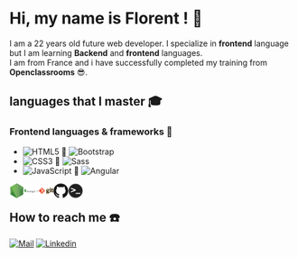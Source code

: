 # Hi, my name is Florent ! :wave:
I am a 22 years old future web developer. I specialize in **frontend** language but I am learning **Backend** and **frontend** languages.</br>
I am from France and i have successfully completed my training from **Openclassrooms** :sunglasses:.

## languages that I master :mortar_board:

### Frontend languages & frameworks :tulip:
- ![HTML5](https://img.shields.io/badge/-HTML5-%23E44D27?style=flat-square&logo=html5&logoColor=ffffff)  :handshake:  ![Bootstrap](https://img.shields.io/badge/-Bootstrap-563D7C?style=flat-square&logo=Bootstrap)
- ![CSS3](https://img.shields.io/badge/-CSS3-%231572B6?style=flat-square&logo=css3)  :handshake:  ![Sass](https://img.shields.io/badge/-Sass-%23CC6699?style=flat-square&logo=sass&logoColor=ffffff)
- ![JavaScript](https://img.shields.io/badge/-JavaScript-%23F7DF1C?style=flat-square&logo=javascript&logoColor=000000&labelColor=%23F7DF1C&color=%23FFCE5A)  :handshake:  ![Angular](https://img.shields.io/badge/-Angular-DD0031?style=flat-square&logo=angular)
<img align="left" alt="Node.js" width="26px" src="https://raw.githubusercontent.com/github/explore/80688e429a7d4ef2fca1e82350fe8e3517d3494d/topics/nodejs/nodejs.png" />
<img align="left" alt="MongoDB" width="26px" src="https://raw.githubusercontent.com/github/explore/80688e429a7d4ef2fca1e82350fe8e3517d3494d/topics/mongodb/mongodb.png" />
<img align="left" alt="Git" width="26px" src="https://raw.githubusercontent.com/github/explore/80688e429a7d4ef2fca1e82350fe8e3517d3494d/topics/git/git.png" />
<img align="left" alt="GitHub" width="26px" src="https://raw.githubusercontent.com/github/explore/78df643247d429f6cc873026c0622819ad797942/topics/github/github.png" />
<img align="left" alt="Terminal" width="26px" src="https://raw.githubusercontent.com/github/explore/80688e429a7d4ef2fca1e82350fe8e3517d3494d/topics/terminal/terminal.png" />
</br>

## How to reach me :phone:
[![Mail](https://img.shields.io/badge/-florentjouinot99@gmail.com-gray?style=flat-square&logo=gmail&logoColor=red&link=https://linkedin.com/in/florent-jouinot-9530b41b7/)](mailto:florentjouinot99@gmail.com)
[![Linkedin](https://img.shields.io/badge/-Florent%20Jouinot-blue?style=flat-square&logo=linkedin&logoColor=white&link=https://linkedin.com/in/florent-jouinot-9530b41b7/)](https://linkedin.com/in/florent-jouinot-9530b41b7/)
</br>
